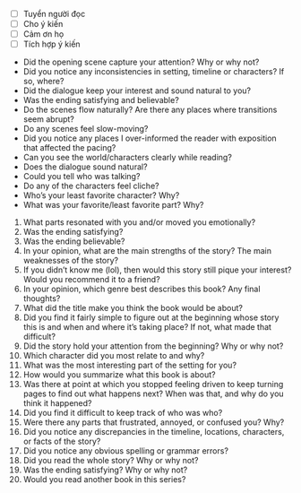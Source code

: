 - [ ] Tuyển người đọc
- [ ] Cho ý kiến
- [ ] Cảm ơn họ
- [ ] Tích hợp ý kiến

-   Did the opening scene capture your attention? Why or why not?
-   Did you notice any inconsistencies in setting, timeline or characters? If so, where?
-   Did the dialogue keep your interest and sound natural to you?
-   Was the ending satisfying and believable?
-   Do the scenes flow naturally? Are there any places where transitions seem abrupt?
-   Do any scenes feel slow-moving?
-   Did you notice any places I over-informed the reader with exposition that affected the pacing?
-   Can you see the world/characters clearly while reading?
-   Does the dialogue sound natural?
-   Could you tell who was talking?
-   Do any of the characters feel cliche?
-   Who’s your least favorite character? Why?
-   What was your favorite/least favorite part? Why?

1.  What parts resonated with you and/or moved you emotionally?
2.  Was the ending satisfying?
3.  Was the ending believable?
4.  In your opinion, what are the main strengths of the story? The main weaknesses of the story?
5.  If you didn’t know me (lol), then would this story still pique your interest? Would you recommend it to a friend?
6.  In your opinion, which genre best describes this book? Any final thoughts?
1.  What did the title make you think the book would be about?
2.  Did you find it fairly simple to figure out at the beginning whose story this is and when and where it’s taking place? If not, what made that difficult?
3.  Did the story hold your attention from the beginning? Why or why not?
4.  Which character did you most relate to and why?
5.  What was the most interesting part of the setting for you?
6.  How would you summarize what this book is about?
7.  Was there at point at which you stopped feeling driven to keep turning pages to find out what happens next? When was that, and why do you think it happened?
8.  Did you find it difficult to keep track of who was who?
9.  Were there any parts that frustrated, annoyed, or confused you? Why?
10.  Did you notice any discrepancies in the timeline, locations, characters, or facts of the story?
11.  Did you notice any obvious spelling or grammar errors?
12.  Did you read the whole story? Why or why not?
13.  Was the ending satisfying? Why or why not?
14.  Would you read another book in this series?
